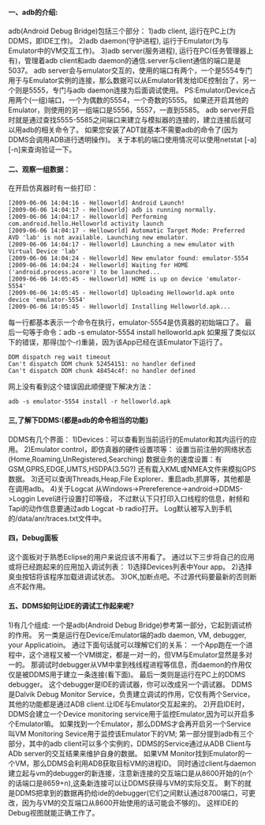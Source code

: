 #### 一、adb的介绍: 
adb(Android Debug Bridge)包括三个部分：
1)adb client, 运行在PC上(为DDMS，即IDE工作)。
2)adb daemon(守护进程), 运行于Emulator(为与Emulator中的VM交互工作)。
3)adb server(服务进程), 运行在PC(任务管理器上有)，管理着adb client和adb daemon的通信.server与client通信的端口是是5037。
adb server会与emulator交互的，使用的端口有两个，一个是5554专门用于与Emulator实例的连接，那么数据可以从Emulator转发给IDE控制台了，另一个则是5555，专门与adb daemon连接为后面调试使用。
PS:Emulator/Device占用两个(一组)端口，一个为偶数的5554，一个奇数的5555。
如果还开启其他的Emulator，则使用的另一组端口是5556，5557，一直到5585。
adb server开启时就是通过查找5555-5585之间端口来建立与模拟器的连接的，建立连接后就可以用adb的相关命令了。
如果您安装了ADT就基本不需要adb的命令了(因为DDMS会调用ADB进行透明操作)。
关于本机的端口使用情况可以使用netstat [-a] [-n]来查询验证一下。
#### 二、观察一组数据：
在开启仿真器时有一些打印：
```  
[2009-06-06 14:04:16 - Helloworld] Android Launch!
[2009-06-06 14:04:17 - Helloworld] adb is running normally.
[2009-06-06 14:04:17 - Helloworld] Performing com.android.hello.Helloworld activity launch
[2009-06-06 14:04:17 - Helloworld] Automatic Target Mode: Preferred AVD 'lab' is not available. Launching new emulator.
[2009-06-06 14:04:17 - Helloworld] Launching a new emulator with Virtual Device 'lab'
[2009-06-06 14:04:24 - Helloworld] New emulator found: emulator-5554
[2009-06-06 14:04:24 - Helloworld] Waiting for HOME ('android.process.acore') to be launched...
[2009-06-06 14:05:45 - Helloworld] HOME is up on device 'emulator-5554'
[2009-06-06 14:05:45 - Helloworld] Uploading Helloworld.apk onto device 'emulator-5554'
[2009-06-06 14:05:45 - Helloworld] Installing Helloworld.apk...
```
每一行都基本表示一个命令在执行，emulator-5554是仿真器的初始端口了。
最后一句等于命令：adb -s emulator-5554 install helloworld.apk
如果报了类似以下的错误，那得(加个-r)重装，因为该App已经在该Emulator下运行了。
```  
DDM dispatch reg wait timeout
Can't dispatch DDM chunk 52454151: no handler defined
Can't dispatch DDM chunk 48454c4f: no handler defined
```
网上没有看到这个错误因此顺便提下解决方法：
```  
adb -s emulator-5554 install -r helloworld.apk
```
#### 三,了解下DDMS:(都是adb的命令相当的功能)
DDMS有几个界面：
1)Devices：可以查看到当前运行的Emulator和其内运行的应用。
2)Emulator control，即仿真器的硬件设置项等：
设置当前注册的网络状态(Home,Roaming,UnRegistered,Searching)
数据业务的速度设置：有GSM,GPRS,EDGE,UMTS,HSDPA(3.5G?)
还有载入KML或NMEA文件来模拟GPS数据。
3)还可以查询Threads,Heap,File Explorer、重启adb,抓屏等，其他都是在调用adb。
4)关于Logcat
从Windows->Prereference->android->DDMS->Loggin Level进行设置打印等级，
不过默认下只打印入口线程的信息，射频和Tapi的动作信息要通过adb Logcat -b radio打开。
Log默认被写入到手机的/data/anr/traces.txt文件中。
#### 四，Debug面板
这个面板对于熟悉Eclipse的用户来说应该不用看了。
通过以下三步将自己的应用或将已经跑起来的应用加入调试列表：
1)选择Devices列表中Your app。
2)选择臭虫按钮将该程序加载进调试状态。
3)OK,加断点吧。不过源代码要最新的否则断点不起作用。
#### 五、DDMS如何让IDE的调试工作起来呢?
1)有几个组成:
一个是adb(Android Debug Bridge)参考第一部分，它起到调试桥的作用。
另一类是运行在Device/Emulator端的adb daemon, VM, debugger, your Applicatioin。
通过下面句话就可以理解它们的关系：
一个App跑在一个进程中，这个进程又被一个VM绑定，都是一对一的，但VM与Emulator显然是多对一的。
那调试时debugger从VM中拿到栈线程进程等信息，而daemon的作用仅仅是被DDMS用于建立一条连接(看下面)。
最后一类则是运行在PC上的DDMS debugger。
这个debugger是IDE的调试器，你可以改成另一个调试器。
DDMS是Dalvik Debug Monitor Service，负责建立调试的作用，它仅有两个Service，其他的功能都是通过ADB client.让IDE与Emulator交互起来的。
2)开启IDE时，DDMS会建立一个Device monitoring service用于监控Emulator,因为可以开启多个Emulator嘛。
如果找到一个Emulator，那么DDMS才会再开启另一个Service叫VM Monitoring Sevice用于监控该Emulator下的VM; 
第一部分提到adb有三个部分，其中的adb client可以多个实例的，DDMS的Service通过从ADB Client与ADb server的交互结果来维护自身的数据。
如果VM Monitor找到Emulator的一个VM，那么DDMS会利用ADB获取目标VM的进程ID。
同时通过client与daemon建立起与vm的debugger的新连接，注意新连接的交互端口是从8600开始的(n个的话端口是8659+n),这条新连接可以让DDMS获得与VM的实际交互。
剩下的就是DDMS把拿到的数据再扔给ide的debugger(它们之间默认通过8700端口，可更改，因为与VM的交互端口从8600开始使用的话可能会不够的)。
这样IDE的Debug视图就能正确工作了。